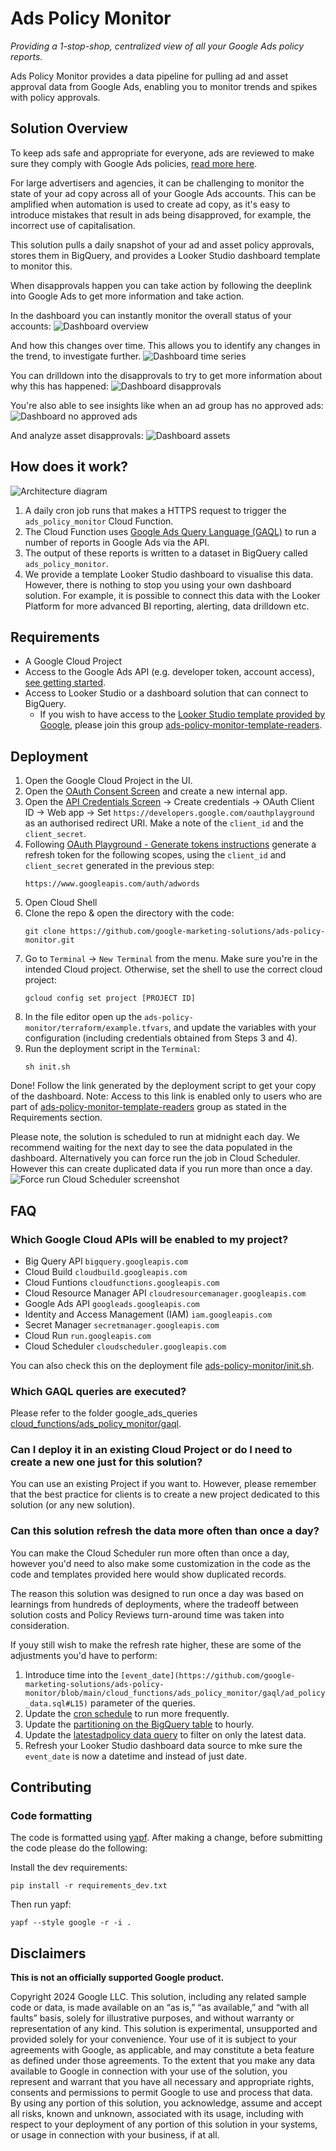 # Ads Policy Monitor

_Providing a 1-stop-shop, centralized view of all your Google Ads policy
reports._

Ads Policy Monitor provides a data pipeline for pulling ad and asset approval
data from Google Ads, enabling you to monitor trends and spikes with policy
approvals.

## Solution Overview

To keep ads safe and appropriate for everyone, ads are reviewed to make sure
they comply with Google Ads policies,
[read more here](https://support.google.com/google-ads/answer/1722120?sjid=13030684844768437853-EU).

For large advertisers and agencies, it can be challenging to monitor the state
of your ad copy across all of your Google Ads accounts. This can be amplified
when automation is used to create ad copy, as it's easy to introduce mistakes
that result in ads being disapproved, for example, the incorrect use of
capitalisation.

This solution pulls a daily snapshot of your ad and asset policy approvals,
stores them in BigQuery, and provides a Looker Studio dashboard template to
monitor this.

When disapprovals happen you can take action by following the deeplink into
Google Ads to get more information and take action.

In the dashboard you can instantly monitor the overall status of your accounts:
![Dashboard overview](./docs/images/looker-studio-overview.png)

And how this changes over time. This allows you to identify any changes in the
trend, to investigate further.
![Dashboard time series](./docs/images/looker-studio-time-series.png)

You can drilldown into the disapprovals to try to get more information about why
this has happened:
![Dashboard disapprovals](./docs/images/looker-studio-disapprovals.png)

You're also able to see insights like when an ad group has no approved ads:
![Dashboard no approved ads](./docs/images/looker-studio-no-approved-ads.png)

And analyze asset disapprovals:
![Dashboard assets](./docs/images/looker-studio-assets.png)

## How does it work?

![Architecture diagram](./docs/images/architecture-diagram.png)

1.  A daily cron job runs that makes a HTTPS request to trigger the
    `ads_policy_monitor` Cloud Function.
2.  The Cloud Function uses
    [Google Ads Query Language (GAQL)](https://developers.google.com/google-ads/api/docs/query/overview)
    to run a number of reports in Google Ads via the API.
3.  The output of these reports is written to a dataset in BigQuery called
    `ads_policy_monitor`.
4.  We provide a template Looker Studio dashboard to visualise this data.
    However, there is nothing to stop you using your own dashboard solution. For
    example, it is possible to connect this data with the Looker Platform for
    more advanced BI reporting, alerting, data drilldown etc.

## Requirements

-   A Google Cloud Project
-   Access to the Google Ads API (e.g. developer token, account access),
    [see getting started](https://developers.google.com/google-ads/api/docs/get-started/introduction).
-   Access to Looker Studio or a dashboard solution that can connect to
    BigQuery.
    -   If you wish to have access to the
        [Looker Studio template provided by Google](https://lookerstudio.google.com/c/u/0/reporting/13995d1f-741c-40f0-934c-9517e2ffc361/),
        please join this group
        [ads-policy-monitor-template-readers](https://groups.google.com/g/ads-policy-monitor-template-readers).

## Deployment

1.  Open the Google Cloud Project in the UI.
2.  Open the
    [OAuth Consent Screen](https://console.cloud.google.com/apis/credentials/consent)
    and create a new internal app.
3.  Open the
    [API Credentials Screen](https://console.cloud.google.com/apis/credentials)
    -> Create credentials -> OAuth Client ID -> Web app -> Set
    `https://developers.google.com/oauthplayground` as an authorised redirect
    URI. Make a note of the `client_id` and the `client_secret`.
4.  Following
    [OAuth Playground - Generate tokens instructions](https://developers.google.com/google-ads/api/docs/oauth/playground#generate_tokens)
    generate a refresh token for the following scopes, using the `client_id` and
    `client_secret` generated in the previous step:
    ```
    https://www.googleapis.com/auth/adwords
    ```
5.  Open Cloud Shell
6.  Clone the repo & open the directory with the code: 
    ```
    git clone https://github.com/google-marketing-solutions/ads-policy-monitor.git
    ```
7.  Go to `Terminal` -> `New Terminal` from the menu. Make sure you're in the
    intended Cloud project. Otherwise, set the shell to use the correct cloud
    project: 
    ```
    gcloud config set project [PROJECT ID]
    ```
8.  In the file editor open up the
    `ads-policy-monitor/terraform/example.tfvars`, and update the variables with
    your configuration (including credentials obtained from Steps 3 and 4).
9.  Run the deployment script in the `Terminal`: 
    ```
    sh init.sh
    ```

Done! Follow the link generated by the deployment script to get your copy of the
dashboard. Note: Access to this link is enabled only to users who are part of
[ads-policy-monitor-template-readers](https://groups.google.com/g/ads-policy-monitor-template-readers)
group as stated in the Requirements section.

Please note, the solution is scheduled to run at midnight each day. We recommend
waiting for the next day to see the data populated in the dashboard.
Alternatively you can force run the job in Cloud Scheduler. However this can
create duplicated data if you run more than once a day.
![Force run Cloud Scheduler screenshot](./docs/images/force-run-cloud-scheduler.png)

## FAQ

### Which Google Cloud APIs will be enabled to my project?

- Big Query API `bigquery.googleapis.com`
- Cloud Build `cloudbuild.googleapis.com`
- Cloud Funtions `cloudfunctions.googleapis.com`
- Cloud Resource Manager API `cloudresourcemanager.googleapis.com`
- Google Ads API `googleads.googleapis.com`
- Identity and Access Management (IAM) `iam.googleapis.com`
- Secret Manager `secretmanager.googleapis.com`
- Cloud Run `run.googleapis.com`
- Cloud Scheduler `cloudscheduler.googleapis.com`

You can also check this on the deployment file [ads-policy-monitor/init.sh](https://github.com/google-marketing-solutions/ads-policy-monitor/blob/main/init.sh#L78-L87).

### Which GAQL queries are executed?
Please refer to the folder google_ads_queries [cloud_functions/ads_policy_monitor/gaql](https://github.com/google-marketing-solutions/ads-policy-monitor/tree/main/cloud_functions/ads_policy_monitor/gaql).


### Can I deploy it in an existing Cloud Project or do I need to create a new one just for this solution?
You can use an existing Project if you want to. However, please remember that the best practice for clients is to create a new project dedicated to this solution (or any new solution).

### Can this solution refresh the data more often than once a day?
You can make the Cloud Scheduler run more often than once a day, however you'd need to also make some customization in the code as the code and templates provided here would show duplicated records.

The reason this solution was designed to run once a day was based on learnings from hundreds of deployments, where the tradeoff between solution costs and Policy Reviews turn-around time was taken into consideration.

If youy still wish to make the refresh rate higher, these are some of the adjustments you'd have to perform:
1. Introduce time into the `[event_date](https://github.com/google-marketing-solutions/ads-policy-monitor/blob/main/cloud_functions/ads_policy_monitor/gaql/ad_policy_data.sql#L15)` parameter of the queries.
2. Update the [cron schedule](https://github.com/google-marketing-solutions/ads-policy-monitor/blob/main/terraform/main.tf#L264) to run more frequently.
3. Update the [partitioning on the BigQuery table](https://github.com/google-marketing-solutions/ads-policy-monitor/blob/main/terraform/main.tf#L48) to hourly.
4. Update the [latestadpolicy data query](https://github.com/google-marketing-solutions/ads-policy-monitor/blob/main/bigquery/views/latest_ad_policy_data.sql#L37) to filter on only the latest data.
5. Refresh your Looker Studio dashboard data source to mke sure the `event_date` is now a datetime and instead of just date.


## Contributing

### Code formatting

The code is formatted using [yapf](https://github.com/google/yapf). After making
a change, before submitting the code please do the following:

Install the dev requirements:
```
pip install -r requirements_dev.txt
```

Then run yapf:

```
yapf --style google -r -i .
```

## Disclaimers
__This is not an officially supported Google product.__

Copyright 2024 Google LLC. This solution, including any related sample code or
data, is made available on an “as is,” “as available,” and “with all faults”
basis, solely for illustrative purposes, and without warranty or representation
of any kind. This solution is experimental, unsupported and provided solely for
your convenience. Your use of it is subject to your agreements with Google, as
applicable, and may constitute a beta feature as defined under those agreements.
To the extent that you make any data available to Google in connection with your
use of the solution, you represent and warrant that you have all necessary and
appropriate rights, consents and permissions to permit Google to use and process
that data. By using any portion of this solution, you acknowledge, assume and
accept all risks, known and unknown, associated with its usage, including with
respect to your deployment of any portion of this solution in your systems, or
usage in connection with your business, if at all.
